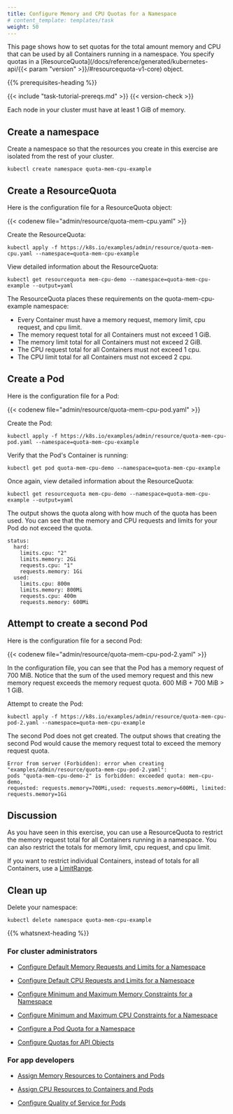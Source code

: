 ```yaml
---
title: Configure Memory and CPU Quotas for a Namespace
# content_template: templates/task
weight: 50
---
```



<!-- overview -->

This page shows how to set quotas for the total amount memory and CPU that
can be used by all Containers running in a namespace. You specify quotas in a
[ResourceQuota](/docs/reference/generated/kubernetes-api/{{< param "version" >}}/#resourcequota-v1-core)
object.




{{% prerequisites-heading %}}


{{< include "task-tutorial-prereqs.md" >}} {{< version-check >}}

Each node in your cluster must have at least 1 GiB of memory.




<!-- steps -->

## Create a namespace

Create a namespace so that the resources you create in this exercise are
isolated from the rest of your cluster.

```shell
kubectl create namespace quota-mem-cpu-example
```

## Create a ResourceQuota

Here is the configuration file for a ResourceQuota object:

{{< codenew file="admin/resource/quota-mem-cpu.yaml" >}}

Create the ResourceQuota:

```shell
kubectl apply -f https://k8s.io/examples/admin/resource/quota-mem-cpu.yaml --namespace=quota-mem-cpu-example
```

View detailed information about the ResourceQuota:

```shell
kubectl get resourcequota mem-cpu-demo --namespace=quota-mem-cpu-example --output=yaml
```

The ResourceQuota places these requirements on the quota-mem-cpu-example namespace:

* Every Container must have a memory request, memory limit, cpu request, and cpu limit.
* The memory request total for all Containers must not exceed 1 GiB.
* The memory limit total for all Containers must not exceed 2 GiB.
* The CPU request total for all Containers must not exceed 1 cpu.
* The CPU limit total for all Containers must not exceed 2 cpu.

## Create a Pod

Here is the configuration file for a Pod:

{{< codenew file="admin/resource/quota-mem-cpu-pod.yaml" >}}


Create the Pod:

```shell
kubectl apply -f https://k8s.io/examples/admin/resource/quota-mem-cpu-pod.yaml --namespace=quota-mem-cpu-example
```

Verify that the Pod's Container is running:

```
kubectl get pod quota-mem-cpu-demo --namespace=quota-mem-cpu-example
```

Once again, view detailed information about the ResourceQuota:

```
kubectl get resourcequota mem-cpu-demo --namespace=quota-mem-cpu-example --output=yaml
```

The output shows the quota along with how much of the quota has been used.
You can see that the memory and CPU requests and limits for your Pod do not
exceed the quota.

```
status:
  hard:
    limits.cpu: "2"
    limits.memory: 2Gi
    requests.cpu: "1"
    requests.memory: 1Gi
  used:
    limits.cpu: 800m
    limits.memory: 800Mi
    requests.cpu: 400m
    requests.memory: 600Mi
```

## Attempt to create a second Pod

Here is the configuration file for a second Pod:

{{< codenew file="admin/resource/quota-mem-cpu-pod-2.yaml" >}}

In the configuration file, you can see that the Pod has a memory request of 700 MiB.
Notice that the sum of the used memory request and this new memory
request exceeds the memory request quota. 600 MiB + 700 MiB > 1 GiB.

Attempt to create the Pod:

```shell
kubectl apply -f https://k8s.io/examples/admin/resource/quota-mem-cpu-pod-2.yaml --namespace=quota-mem-cpu-example
```

The second Pod does not get created. The output shows that creating the second Pod
would cause the memory request total to exceed the memory request quota.

```
Error from server (Forbidden): error when creating "examples/admin/resource/quota-mem-cpu-pod-2.yaml":
pods "quota-mem-cpu-demo-2" is forbidden: exceeded quota: mem-cpu-demo,
requested: requests.memory=700Mi,used: requests.memory=600Mi, limited: requests.memory=1Gi
```

## Discussion

As you have seen in this exercise, you can use a ResourceQuota to restrict
the memory request total for all Containers running in a namespace.
You can also restrict the totals for memory limit, cpu request, and cpu limit.

If you want to restrict individual Containers, instead of totals for all Containers, use a
[LimitRange](/docs/tasks/administer-cluster/memory-constraint-namespace/).

## Clean up

Delete your namespace:

```shell
kubectl delete namespace quota-mem-cpu-example
```



{{% whatsnext-heading %}}


### For cluster administrators

* [Configure Default Memory Requests and Limits for a Namespace](/docs/tasks/administer-cluster/memory-default-namespace/)

* [Configure Default CPU Requests and Limits for a Namespace](/docs/tasks/administer-cluster/cpu-default-namespace/)

* [Configure Minimum and Maximum Memory Constraints for a Namespace](/docs/tasks/administer-cluster/memory-constraint-namespace/)

* [Configure Minimum and Maximum CPU Constraints for a Namespace](/docs/tasks/administer-cluster/cpu-constraint-namespace/)

* [Configure a Pod Quota for a Namespace](/docs/tasks/administer-cluster/quota-pod-namespace/)

* [Configure Quotas for API Objects](/docs/tasks/administer-cluster/quota-api-object/)

### For app developers

* [Assign Memory Resources to Containers and Pods](/docs/tasks/configure-pod-container/assign-memory-resource/)

* [Assign CPU Resources to Containers and Pods](/docs/tasks/configure-pod-container/assign-cpu-resource/)

* [Configure Quality of Service for Pods](/docs/tasks/configure-pod-container/quality-service-pod/)







